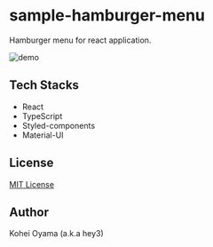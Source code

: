# sample-hamburger-menu

Hamburger menu for react application.

![demo](https://user-images.githubusercontent.com/38312611/82654203-5299f580-9c5b-11ea-89cb-f5b0681c0d86.gif)

## Tech Stacks

- React
- TypeScript
- Styled-components
- Material-UI

## License

[MIT License](https://github.com/hey3/sample-hamburger-menu/blob/master/LICENSE)

## Author

Kohei Oyama (a.k.a hey3) 